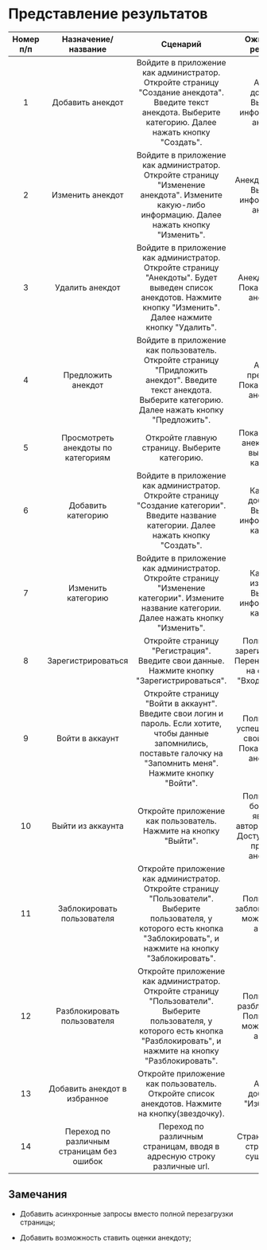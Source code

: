 # Представление результатов

| Номер п/п | Назначение/название | Сценарий | Ожидаемый результат | Фактический результат | Оценка | 
| :------: | :------: | :------: | :------: | :------: | :------: |
| 1 | Добавить анекдот | Войдите в приложение как администратор. Откройте страницу "Создание анекдота". Введите текст анекдота. Выберите категорию. Далее нажать кнопку "Создать". | Анекдот добавлен. Выведена информации об анекдоте |  |   |
| 2 | Изменить анекдот | Войдите в приложение как администратор. Откройте страницу "Изменение анекдота". Измените какую-либо информацию. Далее нажать кнопку "Изменить". | Анекдот изменен. Выведена информации об анекдоте |  |   |
| 3 | Удалить анекдот | Войдите в приложение как администратор. Откройте страницу "Анекдоты". Будет выведен список анекдотов. Нажмите кнопку "Изменить". Далее нажмите кнопку "Удалить". | Анекдот удален. Показан список анекдотов. |  |  |
| 4 | Предложить анекдот | Войдите в приложение как пользователь. Откройте страницу "Придложить анекдот". Введите текст анекдота. Выберите категорию. Далее нажать кнопку "Предложить". | Анекдот предложен. Показан список анекдотов. |  |  |
| 5 | Просмотреть анекдоты по категориям | Откройте главную страницу. Выберите категорию. | Показан список анекдотов для выбранной категории | |  |
| 6 | Добавить категорию | Войдите в приложение как администратор. Откройте страницу "Создание категории". Введите название категории. Далее нажать кнопку "Создать". | Категория добавлена. Выведена информации об категории |  |  |
| 7 | Изменить категорию | Войдите в приложение как администратор. Откройте страницу "Изменение категории". Измените название категории. Далее нажать кнопку "Изменить". | Категория изменена. Выведена информации об категории |  |  |
| 8 | Зарегистрироваться | Откройте страницу "Регистрация". Введите свои данные. Нажмите кнопку "Зарегистрироваться". | Пользователь зарегистрирован. Перенаправление на страницу "Вход в аккаунт" |  | |
| 9 | Войти в аккаунт | Откройте страницу "Войти в аккаунт". Введите свои логин и пароль. Если хотите, чтобы данные запомнились, поставьте галочку на "Запомнить меня". Нажмите кнопку "Войти". | Пользователь успешно зашел в свой аккаунт. Показан список анекдотов. |  | |
| 10 | Выйти из аккаунта | Откройте приложение как пользователь. Нажмите на кнопку "Выйти". | Пользователь больше не является авторизованным. Доступен только просмотр анекдотов. | |  |
| 11 | Заблокировать пользователя | Откройте приложение как администратор. Откройте страницу "Пользователи". Выберите пользователя, у которого есть кнопка "Заблокировать", и нажмите на кнопку "Заблокировать". | Пользователь заблокирован. Не может войти в аккаунт. |  |  |
| 12 | Разблокировать пользователя | Откройте приложение как администратор. Откройте страницу "Пользователи". Выберите пользователя, у которого есть кнопка "Разблокировать", и нажмите на кнопку "Разблокировать". | Пользователь разблокировать. Пользователь может войти в аккаунт. |  |  |
| 13 | Добавить анекдот в избранное | Откройте приложение как пользователь. Откройте список анекдотов. Нажмите на кнопку(звездочку). | Анекдот добавлен в "Избранное". | | |
| 14 | Переход по различным страницам без ошибок | Переход по различным страницам, вводя в адресную строку различные url.| Страница "Такой страницы не существует" |  |  |
## Замечания

* Добавить асинхронные запросы вместо полной перезагрузки страницы;

* Добавить возможность ставить оценки анекдоту;
